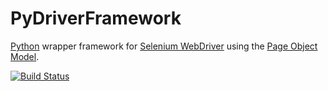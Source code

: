 # PyDriverFramework
[Python](https://www.python.org/) wrapper framework for
[Selenium WebDriver](https://www.seleniumhq.org/projects/webdriver/) using the
[Page Object Model](https://www.seleniumhq.org/docs/06_test_design_considerations.jsp#page-object-design-pattern).

[![Build Status](https://jenkins.mwaltman.com:8443/buildStatus/icon?job=PyWebDriverFramework/master&png)](https://jenkins.mwaltman.com:8443/job/PyWebDriverFramework/job/master/)
